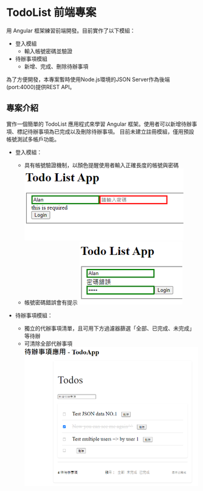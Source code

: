 # TodoList 前端專案

用 Angular 框架練習前端開發。目前實作了以下模組：

- 登入模組
    - 輸入帳號密碼並驗證
- 待辦事項模組
    - 新增、完成、刪除待辦事項

為了方便開發，本專案暫時使用Node.js環境的JSON Server作為後端(port:4000)提供REST API。

## 專案介紹
實作一個簡單的 TodoList 應用程式來學習 Angular 框架。使用者可以新增待辦事項、標記待辦事項為已完成以及刪除待辦事項。
目前未建立註冊模組，僅用預設帳號測試多帳戶功能。

- 登入模組：
    - 具有帳號驗證機制，以顏色提醒使用者輸入正確長度的帳號與密碼
    ![image](https://github.com/Alan-Cheng/Angular-TodoList/blob/master/login.png)
    - 帳號密碼錯誤會有提示
    ![image](https://github.com/Alan-Cheng/Angular-TodoList/blob/master/login_fail.png)

- 待辦事項模組：
    - 獨立的代辦事項清單，且可用下方過濾器篩選「全部、已完成、未完成」等待辦
    - 可清除全部代辦事項
    ![image](https://github.com/Alan-Cheng/Angular-TodoList/blob/master/todolist.png)
